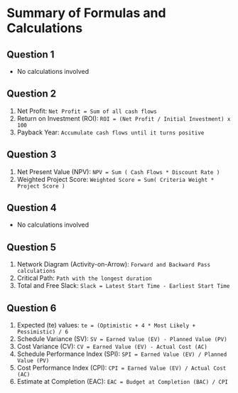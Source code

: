 # Summary of Formulas and Calculations

## Question 1
- No calculations involved

## Question 2
1. Net Profit: `Net Profit = Sum of all cash flows`
2. Return on Investment (ROI): `ROI = (Net Profit / Initial Investment) x 100`
3. Payback Year: `Accumulate cash flows until it turns positive`

## Question 3
1. Net Present Value (NPV): `NPV = Sum ( Cash Flows * Discount Rate )`
2. Weighted Project Score: `Weighted Score = Sum( Criteria Weight * Project Score )`

## Question 4
- No calculations involved

## Question 5
1. Network Diagram (Activity-on-Arrow): `Forward and Backward Pass calculations`
2. Critical Path: `Path with the longest duration`
3. Total and Free Slack: `Slack = Latest Start Time - Earliest Start Time`

## Question 6
1. Expected (te) values: `te = (Optimistic + 4 * Most Likely + Pessimistic) / 6`
2. Schedule Variance (SV): `SV = Earned Value (EV) - Planned Value (PV)`
3. Cost Variance (CV): `CV = Earned Value (EV) - Actual Cost (AC)`
4. Schedule Performance Index (SPI): `SPI = Earned Value (EV) / Planned Value (PV)`
5. Cost Performance Index (CPI): `CPI = Earned Value (EV) / Actual Cost (AC)`
6. Estimate at Completion (EAC): `EAC = Budget at Completion (BAC) / CPI`
